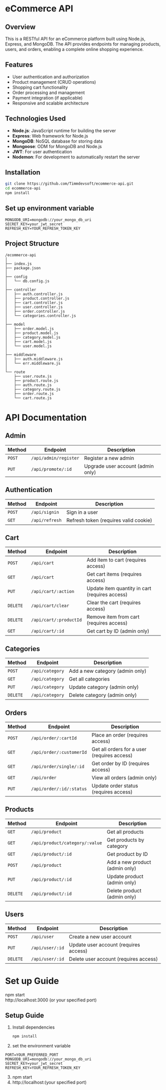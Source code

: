 # eCommerce API  

## Overview  
This is a RESTful API for an eCommerce platform built using Node.js, Express, and MongoDB. The API provides endpoints for managing products, users, and orders, enabling a complete online shopping experience.  

## Features  
- User authentication and authorization  
- Product management (CRUD operations)  
- Shopping cart functionality  
- Order processing and management  
- Payment integration (if applicable)  
- Responsive and scalable architecture  

## Technologies Used  
- **Node.js**: JavaScript runtime for building the server  
- **Express**: Web framework for Node.js  
- **MongoDB**: NoSQL database for storing data  
- **Mongoose**: ODM for MongoDB and Node.js  
- **JWT**: For user authentication  
- **Nodemon**: For development to automatically restart the server  

## Installation  
```bash
git clone https://github.com/Timmdevsoft/ecommerce-api.git  
cd ecommerce-api  
npm install  
```

## Set up environment variable 
```PORT=YOUR_PREFERRED_PORT  
MONGODB_URI=mongodb://your_mongo_db_uri  
SECRET_KEY=your_jwt_secret  
REFRESH_KEY=YOUR_REFRESH_TOKEN_KEY
```

## Project Structure

```
/ecommerce-api  
│  
├── index.js  
├── package.json  
│  
├── config  
│   └── db.config.js  
│  
├── controller  
│   ├── auth.controller.js  
│   ├── product.controller.js  
│   ├── cart.controller.js  
│   ├── user.controller.js  
│   ├── order.controller.js  
│   └── categories.controller.js  
│  
├── model  
│   ├── order.model.js  
│   ├── product.model.js  
│   ├── category.model.js  
│   ├── cart.model.js  
│   └── user.model.js  
│  
├── middleware  
│   ├── auth.middleware.js  
│   └── err.middleware.js  
│  
└── route  
    ├── user.route.js  
    ├── product.route.js  
    ├── auth.route.js  
    ├── category.route.js  
    ├── order.route.js  
    └── cart.route.js  
```

# API Documentation

## Admin
| Method | Endpoint | Description |
|--------|----------|-------------|
| `POST` | `/api/admin/register` | Register a new admin |
| `PUT` | `/api/promote/:id` | Upgrade user account (admin only) |

## Authentication
| Method | Endpoint | Description |
|--------|----------|-------------|
| `POST` | `/api/signin` | Sign in a user |
| `GET` | `/api/refresh` | Refresh token (requires valid cookie) |

## Cart
| Method | Endpoint | Description |
|--------|----------|-------------|
| `POST` | `/api/cart` | Add item to cart (requires access) |
| `GET` | `/api/cart` | Get cart items (requires access) |
| `PUT` | `/api/cart/:action` | Update item quantity in cart (requires access) |
| `DELETE` | `/api/cart/clear` | Clear the cart (requires access) |
| `DELETE` | `/api/cart/:productId` | Remove item from cart (requires access) |
| `GET` | `/api/cart/:id` | Get cart by ID (admin only) |

## Categories
| Method | Endpoint | Description |
|--------|----------|-------------|
| `POST` | `/api/category` | Add a new category (admin only) |
| `GET` | `/api/category` | Get all categories |
| `PUT` | `/api/category` | Update category (admin only) |
| `DELETE` | `/api/category` | Delete category (admin only) |

## Orders
| Method | Endpoint | Description |
|--------|----------|-------------|
| `POST` | `/api/order/:cartId` | Place an order (requires access) |
| `GET` | `/api/order/:customerId` | Get all orders for a user (requires access) |
| `GET` | `/api/order/single/:id` | Get order by ID (requires access) |
| `GET` | `/api/order` | View all orders (admin only) |
| `PUT` | `/api/order/:id/:status` | Update order status (requires access) |

## Products
| Method | Endpoint | Description |
|--------|----------|-------------|
| `GET` | `/api/product` | Get all products |
| `GET` | `/api/product/category/:value` | Get products by category |
| `GET` | `/api/product/:id` | Get product by ID |
| `POST` | `/api/product` | Add a new product (admin only) |
| `PUT` | `/api/product/:id` | Update product (admin only) |
| `DELETE` | `/api/product/:id` | Delete product (admin only) |

## Users
| Method | Endpoint | Description |
|--------|----------|-------------|
| `POST` | `/api/user` | Create a new user account |
| `PUT` | `/api/user/:id` | Update user account (requires access) |
| `DELETE` | `/api/user/:id` | Delete user account (requires access) |
  

# Set up Guide
 npm start  
 http://localhost:3000 (or your specified port)  

## Setup Guide  
1. Install dependencies  
   ```bash
   npm install
   ```
2.  set the environment variable
```
PORT=YOUR_PREFERRED_PORT  
MONGODB_URI=mongodb://your_mongo_db_uri  
SECRET_KEY=your_jwt_secret  
REFRESH_KEY=YOUR_REFRESH_TOKEN_KEY  
```
3. npm start  
4. http://localhost:(your specified port)

   


